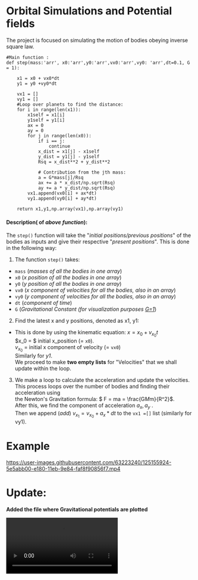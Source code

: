 



# Orbital Simulations and Potential fields
The project is focused on simulating the motion of bodies obeying inverse square law.




```
#Main function :
def step(mass:'arr', x0:'arr',y0:'arr',vx0:'arr',vy0: 'arr',dt=0.1, G = 1):

    x1 = x0 + vx0*dt
    y1 = y0 +vy0*dt

    vx1 = []
    vy1 = []
    #Loop over planets to find the distance:
    for i in range(len(x1)):
        x1self = x1[i]
        y1self = y1[i]
        ax = 0
        ay = 0
        for j in range(len(x0)):
            if i == j:
                continue
            x_dist = x1[j] - x1self
            y_dist = y1[j] - y1self
            Rsq = x_dist**2 + y_dist**2

            # Contribution from the jth mass:
            a = G*mass[j]/Rsq
            ax += a * x_dist/np.sqrt(Rsq)
            ay += a * y_dist/np.sqrt(Rsq)
        vx1.append(vx0[i] + ax*dt)
        vy1.append(vy0[i] + ay*dt)

    return x1,y1,np.array(vx1),np.array(vy1)
```
#### Description( of *above function*):

The `step()` function will take the "*initial positions/previous positions*" of the bodies as inputs and give their respective "*present positions*". This is done in the following way:
1) The function `step()` takes:
- `mass` (*masses of all the bodies in one array*)
- `x0` (*x position of all the bodies in one array*)
- `y0` (*y position of all the bodies in one array*)
- `vx0` (*x component of velocities for all the bodies, also in an array*)
- `vy0` (*y component of velocities for all the bodies, also in an array*)
- `dt` (*component of time*)
- `G` (*Gravitational Constant (for visualization purposes <u>G=1</u>*)

2) Find the latest x and y positions, denoted as x1, y1:
- This is done by using the kinematic equation: $x = x_0 + v_{x_0}t$ <br> $x_0 = $ initial x_position (= `x0`). <br>$v_{x_0}$ = initial x component of velocity (= `vx0`) <br> Similarly for *y1*. <br> We proceed to make **two empty lists** for "Velocities" that we shall update within the loop.

3) We make a loop to calculate the acceleration and update the velocities. This process loops over the number of bodies and finding their acceleration using <br>the Newton's Gravitation formula: $ F = ma = \frac{G*M*m}{R^2}$. <br> After this, we find the component of acceleration $a_x, a_y$ .<br> Then we append (*add*) $v_{x_1} = v_{x_0} + a_x*dt$ to the `vx1 =[]` list (similarly for vy1).




# Example

https://user-images.githubusercontent.com/63223240/125155924-5e5abb00-e180-11eb-9e84-faf8f90856f7.mp4


# Update:
**Added the file where Gravitational potentials are plotted**

![video](https://github.com/Astrojigs/Orbital-simulations/blob/main/potential2.mp4)
